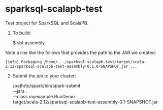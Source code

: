 # sparksql-scalapb-test

Test project for SparkSQL and ScalaPB.

1. To build:

    $ sbt assembly

Note a line like the follows that provides the path to the JAR we created:

    [info] Packaging /home/.../sparksql-scalapb-test/target/scala-2.12/sparksql-scalapb-test-assembly-0.1.0-SNAPSHOT.jar ...

2. Submit the job to your cluster:

    /path/to/spark/bin/spark-submit \
      --jars . \
      --class myexample.RunDemo \
      target/scala-2.12/sparksql-scalapb-test-assembly-0.1-SNAPSHOT.jar

